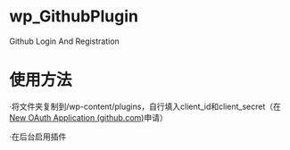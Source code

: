 # wp_GithubPlugin
Github Login And Registration
# 使用方法
·将文件夹复制到/wp-content/plugins，自行填入client_id和client_secret（在[New OAuth Application (github.com)](https://github.com/settings/applications/new)申请）

·在后台启用插件
